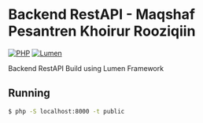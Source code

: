 # Backend RestAPI - Maqshaf Pesantren Khoirur Rooziqiin

[![PHP](https://img.shields.io/badge/PHP-v7.4-blue)]()
[![Lumen](https://img.shields.io/badge/Lumen-v8.2.3-red)]()

Backend RestAPI Build using Lumen Framework

## Running

```bash
$ php -S localhost:8000 -t public
